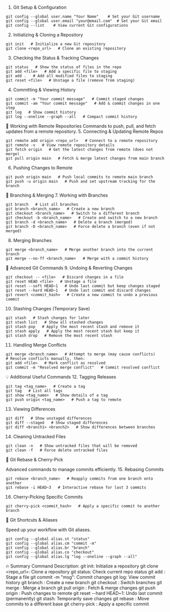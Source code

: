 1. Git Setup & Configuration
```
git config --global user.name "Your Name"    # Set your Git username
git config --global user.email "your@email.com"  # Set your Git email
git config --list    # View current Git configurations
```
2. Initializing & Cloning a Repository
```
git init   # Initialize a new Git repository
git clone <repo_url>   # Clone an existing repository
```
3. Checking the Status & Tracking Changes
```
git status   # Show the status of files in the repo
git add <file>   # Add a specific file to staging
git add .   # Add all modified files to staging
git reset <file>   # Unstage a file (remove from staging)
```
4. Committing & Viewing History
```
git commit -m "Your commit message"   # Commit staged changes
git commit -am "Your commit message"   # Add & commit changes in one step
git log   # Show commit history
git log --oneline --graph --all   # Compact commit history
```

🔄 Working with Remote Repositories
Commands to push, pull, and fetch updates from a remote repository.
5. Connecting & Updating Remote Repos
```
git remote add origin <repo_url>   # Connect to a remote repository
git remote -v   # View remote repository details
git fetch origin   # Get the latest changes from remote (does not merge)
git pull origin main   # Fetch & merge latest changes from main branch
```
6. Pushing Changes to Remote
```
git push origin main   # Push local commits to remote main branch
git push -u origin main   # Push and set upstream tracking for the branch
```

🌿 Branching & Merging
7. Working with Branches
```
git branch   # List all branches
git branch <branch_name>   # Create a new branch
git checkout <branch_name>   # Switch to a different branch
git checkout -b <branch_name>   # Create and switch to a new branch
git branch -d <branch_name>   # Delete a branch (merged)
git branch -D <branch_name>   # Force delete a branch (even if not merged)
```
8. Merging Branches
```
git merge <branch_name>   # Merge another branch into the current branch
git merge --no-ff <branch_name>   # Merge with a commit history
```

🚀 Advanced Git Commands
9. Undoing & Reverting Changes
```
git checkout -- <file>   # Discard changes in a file
git reset HEAD <file>   # Unstage a file
git reset --soft HEAD~1   # Undo last commit but keep changes staged
git reset --hard HEAD~1   # Undo last commit and discard changes
git revert <commit_hash>   # Create a new commit to undo a previous commit
```
10. Stashing Changes (Temporary Save)
```
git stash   # Stash changes for later
git stash list   # Show all stashed changes
git stash pop   # Apply the most recent stash and remove it
git stash apply   # Apply the most recent stash but keep it
git stash drop   # Remove the most recent stash
```
11. Handling Merge Conflicts
```
git merge <branch_name>   # Attempt to merge (may cause conflicts)
# Resolve conflicts manually, then:
git add <file>   # Mark conflict as resolved
git commit -m "Resolved merge conflict"   # Commit resolved conflict
```

💡 Additional Useful Commands
12. Tagging Releases
```
git tag <tag_name>   # Create a tag
git tag   # List all tags
git show <tag_name>   # Show details of a tag
git push origin <tag_name>   # Push a tag to remote
```
13. Viewing Differences
```
git diff   # Show unstaged differences
git diff --staged   # Show staged differences
git diff <branch1> <branch2>   # Show differences between branches
```
14. Cleaning Untracked Files
```
git clean -n   # Show untracked files that will be removed
git clean -f   # Force delete untracked files
```

🔄 Git Rebase & Cherry-Pick

Advanced commands to manage commits efficiently.
15. Rebasing Commits
```
git rebase <branch_name>   # Reapply commits from one branch onto another
git rebase -i HEAD~3   # Interactive rebase for last 3 commits
```
16. Cherry-Picking Specific Commits
```
git cherry-pick <commit_hash>   # Apply a specific commit to another branch
```

🎯 Git Shortcuts & Aliases

Speed up your workflow with Git aliases.
```
git config --global alias.st "status"
git config --global alias.cm "commit -m"
git config --global alias.br "branch"
git config --global alias.co "checkout"
git config --global alias.lg "log --oneline --graph --all"
```

🔥 Summary 
Command	Description:
git init:	Initialize a repository
git clone <repo_url>:	Clone a repository
git status:	Check current repo status
git add <file>:	Stage a file
git commit -m "msg":	Commit changes
git log:	View commit history
git branch <name>:	Create a new branch
git checkout <branch>:	Switch branches
git merge <branch>:	Merge a branch
git pull origin <branch>:	Fetch & merge changes
git push origin <branch>:	Push changes to remote
git reset --hard HEAD~1:	Undo last commit (permanently)
git stash:	Temporarily save changes
git rebase <branch>:	Move commits to a different base
git cherry-pick <commit>:	Apply a specific commit


